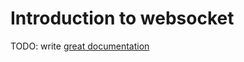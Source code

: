 # Introduction to websocket

TODO: write [great documentation](http://jacobian.org/writing/what-to-write/)
